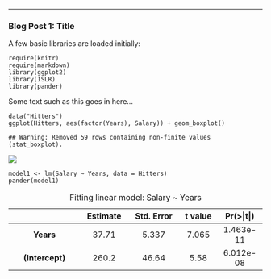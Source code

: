 ------------------------------------------------------------------------

### Blog Post 1: Title

A few basic libraries are loaded initially:

    require(knitr)
    require(markdown)
    library(ggplot2)
    library(ISLR)
    library(pander)

Some text such as this goes in here...

    data("Hitters")
    ggplot(Hitters, aes(factor(Years), Salary)) + geom_boxplot()

    ## Warning: Removed 59 rows containing non-finite values (stat_boxplot).

![](test1_boda_files/figure-markdown_strict/unnamed-chunk-2-1.png)<!-- -->

    model1 <- lm(Salary ~ Years, data = Hitters)
    pander(model1)

<table>
<caption>Fitting linear model: Salary ~ Years</caption>
<colgroup>
<col width="25%" />
<col width="15%" />
<col width="18%" />
<col width="13%" />
<col width="13%" />
</colgroup>
<thead>
<tr class="header">
<th align="center"> </th>
<th align="center">Estimate</th>
<th align="center">Std. Error</th>
<th align="center">t value</th>
<th align="center">Pr(&gt;|t|)</th>
</tr>
</thead>
<tbody>
<tr class="odd">
<td align="center"><strong>Years</strong></td>
<td align="center">37.71</td>
<td align="center">5.337</td>
<td align="center">7.065</td>
<td align="center">1.463e-11</td>
</tr>
<tr class="even">
<td align="center"><strong>(Intercept)</strong></td>
<td align="center">260.2</td>
<td align="center">46.64</td>
<td align="center">5.58</td>
<td align="center">6.012e-08</td>
</tr>
</tbody>
</table>
